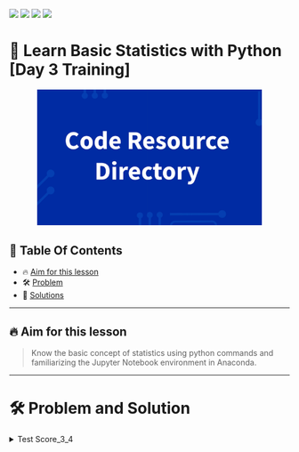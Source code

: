 <a href="https://github.com/Donard20" target="_blank"><img src="https://img.shields.io/badge/View-My%20Profile-informational?style=for-the-badge&logo=github"></a>   <a href="https://github.com/Donard20?tab=repositories" target="_blank"><img src="https://img.shields.io/badge/View-My%20Repositories-yellow?style=for-the-badge&logo=github"></a>   <a href="https://github.com/Donard20/learn-basic-statistics-python-DICT" target="_blank"><img src="https://img.shields.io/badge/View-This%20Repository-green?style=for-the-badge&logo=github"></a>  <img src="https://img.shields.io/badge/View-LinkedIn-green?style=social&logo=linkedin"></a>

# 📜 Learn Basic Statistics with Python [Day 3 Training]
<p align="center">
<img src="https://github.com/Donard20/learn-basic-statistics-python-DICT/blob/main/IMG/code_resource.png" width=80% height=80%>

## 📖 Table Of Contents
* 🔥 [Aim for this lesson](#aim)
* 🛠️ [Problem ](#problem-statement)
* 🚀 [Solutions](#solutions)

---

## 🔥 Aim for this lesson

> Know the basic concept of statistics using python commands and familiarizing the Jupyter Notebook environment in Anaconda.
 

---
# 🛠️ Problem and Solution
 
<details>
<summary>
 Test Score_3_4
</summary>

 <p align="center">
 <img src="https://github.com/Donard20/learn-basic-statistics-python-DICT/blob/main/IMG/instruction_2.png" width=40% height=40%>

  ## 🚀 Solution
 


 <details>
 <summary>
 My Solution
 </summary>
 <p align="center">
 <img src="https://github.com/Donard20/learn-basic-statistics-python-DICT/blob/main/IMG/solution_2.png" width=80% height=80%>


 </details>
  

 <details>
 <summary>
 DICT Solution
 </summary>
 <p align="center">
 <img src="https://github.com/Donard20/learn-basic-statistics-python-DICT/blob/main/IMG/solution_2_DICT.png" width=80% height=80%>


</details>
  
  
  
  
  
  
  

